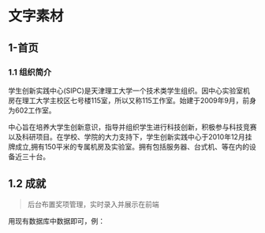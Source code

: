 # 文字素材

## 1-首页

### 1.1 组织简介

学生创新实践中心(SIPC)是天津理工大学一个技术类学生组织。因中心实验室机房在理工大学主校区七号楼115室，所以又称115工作室。始建于2009年9月，前身为602工作室。

中心旨在培养大学生创新意识，指导并组织学生进行科技创新，积极参与科技竞赛以及科研项目。在学校、学院的大力支持下，学生创新实践中心于2010年12月挂牌成立,拥有150平米的专属机房及实验室。拥有包括服务器、台式机、等在内的设备近三十台。

## 1.2 成就

> 后台布置奖项管理，实时录入并展示在前端

用现有数据库中数据即可，例：

